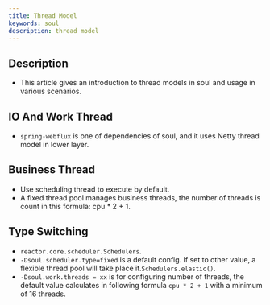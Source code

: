 ```yaml
---
title: Thread Model
keywords: soul
description: thread model
---
```


## Description

* This article gives an introduction to thread models in soul and usage in various scenarios.

## IO And Work Thread

* `spring-webflux` is one of dependencies of soul, and it uses Netty thread model in lower layer. 

## Business Thread

* Use scheduling thread to execute by default.
* A fixed thread pool manages business threads, the number of threads is count in this formula: cpu * 2 + 1.


## Type Switching

* `reactor.core.scheduler.Schedulers`.
* `-Dsoul.scheduler.type=fixed` is a default config. If set to other value, a flexible thread pool will take place it.`Schedulers.elastic()`.
* `-Dsoul.work.threads = xx` is for configuring number of threads, the default value calculates in following formula `cpu * 2 + 1` with a minimum of 16 threads.





